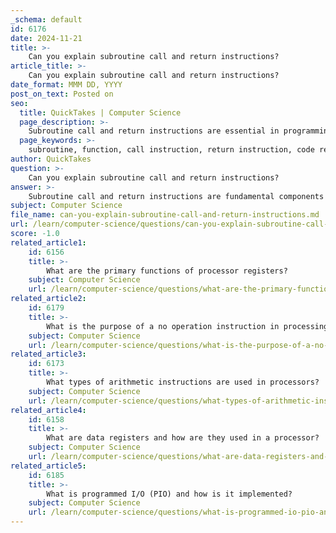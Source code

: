 ```yaml
---
_schema: default
id: 6176
date: 2024-11-21
title: >-
    Can you explain subroutine call and return instructions?
article_title: >-
    Can you explain subroutine call and return instructions?
date_format: MMM DD, YYYY
post_on_text: Posted on
seo:
  title: QuickTakes | Computer Science
  page_description: >-
    Subroutine call and return instructions are essential in programming, facilitating code reuse and modular design by allowing named blocks of code to be invoked and executed, making development more efficient.
  page_keywords: >-
    subroutine, function, call instruction, return instruction, code reuse, modularity, assembly language, programming, structured programming, parameter passing
author: QuickTakes
question: >-
    Can you explain subroutine call and return instructions?
answer: >-
    Subroutine call and return instructions are fundamental components of programming that facilitate code reuse and modularity. A subroutine, also known as a subprogram, is a named block of code designed to perform a specific task. Once defined, it can be invoked from various points within a program, allowing for efficient coding practices.\n\n### Subroutine Call\n\nTo call a subroutine, a specific instruction is used, commonly referred to as the `CALL` instruction. When a subroutine is called, the following steps typically occur:\n\n1. **Saving the Return Address**: The instruction pointer (IP) and code segment (CS) of the next instruction are pushed onto the stack. This ensures that the program can return to the correct location after the subroutine has finished executing.\n2. **Control Transfer**: Control is transferred to the subroutine, where it executes its defined instructions.\n\nFor example, in assembly language, a subroutine can be called using the `CALL` instruction:\n\n```assembly\nCALL subroutine_name\n```\n\n### Subroutine Return\n\nAt the end of the subroutine, a return instruction is executed, commonly referred to as `RET`. This instruction performs the following actions:\n\n1. **Restoring the Return Address**: The return address that was saved on the stack is popped off, allowing the program to continue execution from the point where the subroutine was called.\n2. **Restoring Registers and Flags**: Any registers or flags that were saved prior to the subroutine call may also be restored, depending on the architecture and the specific implementation.\n\nIn assembly language, the return from a subroutine is typically done using:\n\n```assembly\nRET\n```\n\n### Advantages of Subroutine Calls\n\nThe use of subroutine calls and returns provides several advantages:\n\n- **Code Reusability**: Subroutines allow programmers to write a piece of code once and reuse it multiple times throughout a program, reducing redundancy.\n- **Modularity**: By breaking down complex programs into smaller, manageable subroutines, developers can focus on individual components, making debugging and maintenance easier.\n- **Parameter Passing**: Subroutines can accept parameters, allowing them to operate on different data without modifying the subroutine's internal code.\n\n### Example in Pseudocode\n\nHere’s a simple pseudocode example demonstrating a subroutine call and return:\n\n```pseudocode\nfunction main() {\n    call greet_user()\n    // Other code\n}\n\nfunction greet_user() {\n    print("Hello, User!")\n    return\n}\n```\n\nIn this example, the `greet_user` subroutine is called from the `main` function, which prints a greeting message and then returns control back to the `main` function.\n\n### Conclusion\n\nSubroutine call and return instructions are essential for structured programming, enabling developers to create efficient, maintainable, and reusable code. Understanding these mechanisms is crucial for anyone looking to delve deeper into computer programming and software development.
subject: Computer Science
file_name: can-you-explain-subroutine-call-and-return-instructions.md
url: /learn/computer-science/questions/can-you-explain-subroutine-call-and-return-instructions
score: -1.0
related_article1:
    id: 6156
    title: >-
        What are the primary functions of processor registers?
    subject: Computer Science
    url: /learn/computer-science/questions/what-are-the-primary-functions-of-processor-registers
related_article2:
    id: 6179
    title: >-
        What is the purpose of a no operation instruction in processing?
    subject: Computer Science
    url: /learn/computer-science/questions/what-is-the-purpose-of-a-no-operation-instruction-in-processing
related_article3:
    id: 6173
    title: >-
        What types of arithmetic instructions are used in processors?
    subject: Computer Science
    url: /learn/computer-science/questions/what-types-of-arithmetic-instructions-are-used-in-processors
related_article4:
    id: 6158
    title: >-
        What are data registers and how are they used in a processor?
    subject: Computer Science
    url: /learn/computer-science/questions/what-are-data-registers-and-how-are-they-used-in-a-processor
related_article5:
    id: 6185
    title: >-
        What is programmed I/O (PIO) and how is it implemented?
    subject: Computer Science
    url: /learn/computer-science/questions/what-is-programmed-io-pio-and-how-is-it-implemented
---
```


&nbsp;